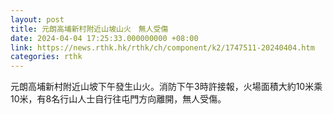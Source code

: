 ```yaml
---
layout: post
title: 元朗高埔新村附近山坡山火　無人受傷
date: 2024-04-04 17:25:33.000000000 +08:00
link: https://news.rthk.hk/rthk/ch/component/k2/1747511-20240404.htm
categories: rthk
---
```


元朗高埔新村附近山坡下午發生山火。消防下午3時許接報，火場面積大約10米乘10米，有8名行山人士自行往屯門方向離開，無人受傷。

